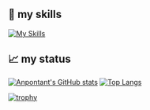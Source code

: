 ## 🌱 my skills  
[![My Skills](https://skillicons.dev/icons?i=python,html,bootstrap,vscode&perline=3)](https://skillicons.dev)

## 📈 my status
[![Anpontant's GitHub stats](https://github-readme-stats.vercel.app/api?username=Anpontant&show_icons=true&theme=radical)](https://github.com/anuraghazra/github-readme-stats)
[![Top Langs](https://github-readme-stats.vercel.app/api/top-langs/?username=Anpontant)](https://github.com/anuraghazra/github-readme-stats)


[![trophy](https://github-profile-trophy.vercel.app/?username=Anpontant)](https://github.com/ryo-ma/github-profile-trophy)
